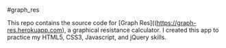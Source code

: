 #graph_res

This repo contains the source code for [Graph Res]((https://graph-res.herokuapp.com), a graphical resistance calculator.  I created this app to practice my HTML5, CSS3, Javascript, and jQuery skills.
